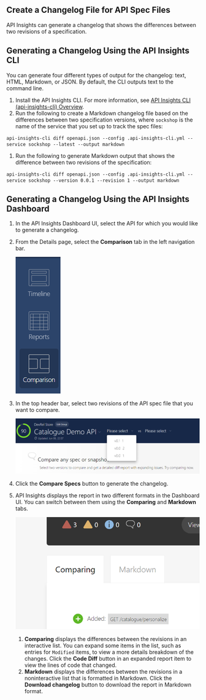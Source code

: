 ## Create a Changelog File for API Spec Files 

<!--Check for file name changes-->

API Insights can generate a changelog that shows the differences between two revisions of a specification.

## Generating a Changelog Using the API Insights CLI

You can generate four different types of output for the changelog: text, HTML, Markdown, or JSON. By default, the CLI outputs text to the command line.

1. Install the API Insights CLI. For more information, see [API Insights CLI (api-insights-cli) Overview](../references/clidocs/api-insights-cli.md).
1. Run the following to create a Markdown changelog file based on the differences between two specification versions, where `sockshop` is the name of the service that you set up to track the spec files:

```shell
api-insights-cli diff openapi.json --config .api-insights-cli.yml --service sockshop --latest --output markdown
```

1. Run the following to generate Markdown output that shows the difference between two revisions of the specification:

```shell
api-insights-cli diff openapi.json --config .api-insights-cli.yml --service sockshop --version 0.0.1 --revision 1 --output markdown
```

## Generating a Changelog Using the API Insights Dashboard

1. In the API Insights Dashboard UI, select the API for which you would like to generate a changelog.

1. From the Details page, select the **Comparison** tab in the left navigation bar.

   ![](/images/dashboard-comparison-tab.PNG)

1. In the top header bar, select two revisions of the API spec file that you want to compare.

   ![](/images/dashboard-comparison-selection.PNG)

1. Click the **Compare Specs** button to generate the changelog.

1. API Insights displays the report in two different formats in the Dashboard UI. You can switch between them using the **Comparing** and **Markdown** tabs.

   ![](/images/dashboard-comparison-formatting-tabs.PNG)

   1. **Comparing** displays the differences between the revisions in an interactive list. You can expand some items in the list, such as entries for `Modified` items, to view a more details breakdown of the changes. Click the **Code Diff** button in an expanded report item to view the lines of code that changed.
   1. **Markdown** displays the differences between the revisions in a noninteractive list that is formatted in Markdown. Click the **Download changelog** button to download the report in Markdown format.